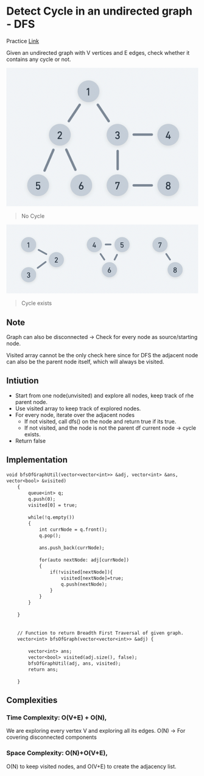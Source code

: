 # Detect Cycle in an undirected graph - DFS

Practice [Link](https://www.geeksforgeeks.org/problems/detect-cycle-in-an-undirected-graph/1?itm_source=geeksforgeeks&itm_medium=article&itm_campaign=practice_card)

Given an undirected graph with V vertices and E edges, check whether it contains any cycle or not. 

![Alt text](/images/graph-b.png)
> No Cycle


![Alt text](/images/graph-a.png)
> Cycle exists

## Note
Graph can also be disconnected -> Check for every node as source/starting node.

Visited array cannot be the only check here since for DFS the adjacent node can also be the parent node itself, which will always be visited.

## Intiution
- Start from one node(unvisited) and explore all nodes, keep track of rhe parent node.
- Use visited array to keep track of explored nodes.
- For every node, iterate over the adjacent nodes
  - If not visited, call dfs() on the node and return true if its true.
  - If not visited, and the node is not the parent df current node -> cycle exists.
- Return false


## Implementation

```
void bfsOfGraphUtil(vector<vector<int>> &adj, vector<int> &ans, vector<bool> &visited)
    {
        queue<int> q;
        q.push(0);
        visited[0] = true;

        while(!q.empty())
        {
            int currNode = q.front();
            q.pop();
            
            ans.push_back(currNode);
            
            for(auto nextNode: adj[currNode])
            {
                if(!visited[nextNode]){
                    visited[nextNode]=true;
                    q.push(nextNode);
                }
            }
        }

    }
  
  
    // Function to return Breadth First Traversal of given graph.
    vector<int> bfsOfGraph(vector<vector<int>> &adj) {
        
        vector<int> ans;
        vector<bool> visited(adj.size(), false);
        bfsOfGraphUtil(adj, ans, visited);
        return ans;
        
    }
```


## Complexities

### Time Complexity: O(V+E) + O(N), 
We are exploring every vertex V and exploring all its edges. 
O(N) -> For covering disconnected components



### Space Complexity: O(N)+O(V+E), 
O(N) to keep visited nodes, and O(V+E) to create the adjacency list.